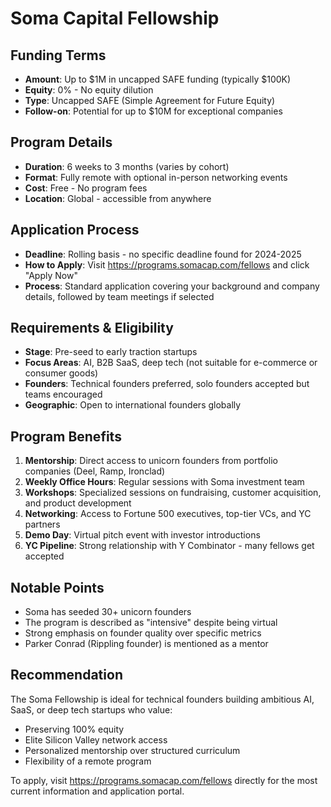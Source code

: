 # Soma Capital Fellowship

## Funding Terms
- **Amount**: Up to $1M in uncapped SAFE funding (typically $100K)
- **Equity**: 0% - No equity dilution
- **Type**: Uncapped SAFE (Simple Agreement for Future Equity)
- **Follow-on**: Potential for up to $10M for exceptional companies

## Program Details
- **Duration**: 6 weeks to 3 months (varies by cohort)
- **Format**: Fully remote with optional in-person networking events
- **Cost**: Free - No program fees
- **Location**: Global - accessible from anywhere

## Application Process
- **Deadline**: Rolling basis - no specific deadline found for 2024-2025
- **How to Apply**: Visit https://programs.somacap.com/fellows and click "Apply Now"
- **Process**: Standard application covering your background and company details, followed by team meetings if selected

## Requirements & Eligibility
- **Stage**: Pre-seed to early traction startups
- **Focus Areas**: AI, B2B SaaS, deep tech (not suitable for e-commerce or consumer goods)
- **Founders**: Technical founders preferred, solo founders accepted but teams encouraged
- **Geographic**: Open to international founders globally

## Program Benefits
1. **Mentorship**: Direct access to unicorn founders from portfolio companies (Deel, Ramp, Ironclad)
2. **Weekly Office Hours**: Regular sessions with Soma investment team
3. **Workshops**: Specialized sessions on fundraising, customer acquisition, and product development
4. **Networking**: Access to Fortune 500 executives, top-tier VCs, and YC partners
5. **Demo Day**: Virtual pitch event with investor introductions
6. **YC Pipeline**: Strong relationship with Y Combinator - many fellows get accepted

## Notable Points
- Soma has seeded 30+ unicorn founders
- The program is described as "intensive" despite being virtual
- Strong emphasis on founder quality over specific metrics
- Parker Conrad (Rippling founder) is mentioned as a mentor

## Recommendation
The Soma Fellowship is ideal for technical founders building ambitious AI, SaaS, or deep tech startups who value:
- Preserving 100% equity
- Elite Silicon Valley network access
- Personalized mentorship over structured curriculum
- Flexibility of a remote program

To apply, visit https://programs.somacap.com/fellows directly for the most current information and application portal.